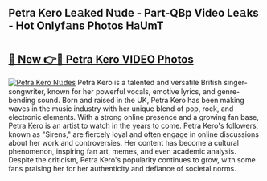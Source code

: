 ## Petra Kero Le𝚊ked N𝚞de - Part-QBp Video Le𝚊ks - Hot Onlyf𝚊ns Photos HaUmT

# <h2><a href="http://ac36.deff.icu/?id=Petra+Kero">🔗 New 👉🔴 Petra Kero VIDEO Photos</a></h2>

[![Petra Kero N𝚞des](https://i.imgur.com/rIISA9y.gif)](http://ac36.deff.icu/?id=Petra+Kero)
Petra Kero is a talented and versatile British singer-songwriter, known for her powerful vocals, emotive lyrics, and genre-bending sound. Born and raised in the UK, Petra Kero has been making waves in the music industry with her unique blend of pop, rock, and electronic elements. With a strong online presence and a growing fan base, Petra Kero is an artist to watch in the years to come. Petra Kero's followers, known as "Sirens," are fiercely loyal and often engage in online discussions about her work and controversies. Her content has become a cultural phenomenon, inspiring fan art, memes, and even academic analysis. Despite the criticism, Petra Kero's popularity continues to grow, with some fans praising her for her authenticity and defiance of societal norms.
